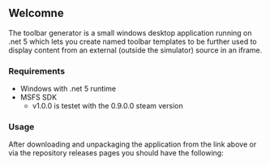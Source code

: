 ## Welcomne

The toolbar generator is a small windows desktop application running on .net 5 which lets you create named toolbar templates to be further used to display content from an external (outside the simulator) source in an iframe.

### Requirements

- Windows with .net 5 runtime
- MSFS SDK
  - v1.0.0 is testet with the 0.9.0.0 steam version
  
### Usage

After downloading and unpackaging the application from the link above or via  the repository releases pages you should have the following:

